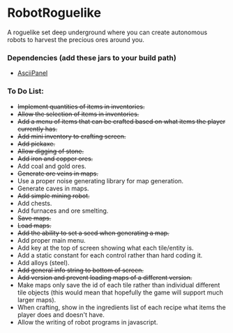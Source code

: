 # RobotRoguelike
A roguelike set deep underground where you can create autonomous robots to harvest the precious ores around you.

### Dependencies (add these jars to your build path)
* [AsciiPanel](https://github.com/trystan/AsciiPanel)

### To Do List:

* ~~Implement quantities of items in inventories.~~
* ~~Allow the selection of items in inventories.~~
* ~~Add a menu of items that can be crafted based on what items the player currently has.~~
* ~~Add mini inventory to crafting screen.~~
* ~~Add pickaxe.~~
* ~~Allow digging of stone.~~
* ~~Add iron and copper ores.~~
* Add coal and gold ores.
* ~~Generate ore veins in maps.~~
* Use a proper noise generating library for map generation.
* Generate caves in maps.
* ~~Add simple mining robot.~~
* Add chests.
* Add furnaces and ore smelting.
* ~~Save maps.~~
* ~~Load maps.~~
* ~~Add the ability to set a seed when generating a map.~~
* Add proper main menu.
* Add key at the top of screen showing what each tile/entity is.
* Add a static constant for each control rather than hard coding it.
* Add alloys (steel).
* ~~Add general info string to bottom of screen.~~
* ~~Add version and prevent loading maps of a different version.~~
* Make maps only save the id of each tile rather than individual different tile objects (this would mean that hopefully the game will support much larger maps).
* When crafting, show in the ingredients list of each recipe what items the player does and doesn't have.
* Allow the writing of robot programs in javascript.
